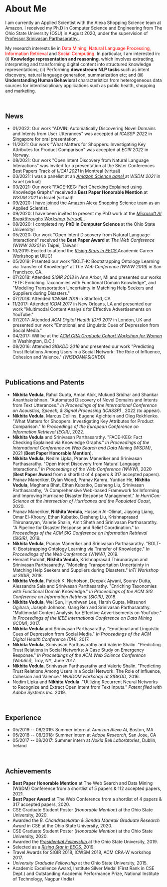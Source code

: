 # About Me

I am currently an Applied Scientist with the Alexa Shopping Science team at Amazon. I received my Ph.D in Computer Science and Engineering from The Ohio State University (OSU) in August 2020, under the supervision of <a href = "http://web.cse.ohio-state.edu/~parthasarathy.2/" > Professor Srinivasan Parthasarathy </a>. 

My research interests lie in <font color="red"> Data Mining, Natural Language Processing, Information Retrieval</font> and <font color="red"> Social Computing</font>. In particular, I am interested in: <br> (i) <b> Knowledge representation and reasoning</b>, which involves extracting, interpreting and transforming digital content into structured knowledge representations; (ii) Performing <b>downstream NLP tasks </b> such as intent discovery, natural language generation, summarization etc; and (iii) <b>Understanding Human Behavioral</b> characteristics from heterogeneous data sources for interdisciplinary applications such as public health, shopping and marketing.

<br>

## News

<ul>
              <li>01/2022: Our work "ADVIN: Automatically Discovering Novel Domains and Intents from User Utterances" was accepted at <i> ICASSP 2022 </i> in Singapore for oral presentation. </li>
              <li>11/2021: Our work "What Matters for Shoppers: Investigating Key Attributes for Product Comparison" was accepted at <i> ECIR 2022 </i> in Norway. </li>
             <li>08/2021: Our work "Open Intent Discovery from Natural Language Interactions" was invited for a presentation at the Sister Conferences Best Papers Track of <i> IJCAI 2021 </i> in Montreal (virtual) </li> 
             <li>03/2021: I was a panelist at an <a href = https://amazonwsdm2021.splashthat.com/> <i> Amazon Science panel </i> </a> at <i> WSDM 2021 </i> in Israel (virtual)</li>
             <li>03/2021: Our work "FACE-KEG: Fact Checking Explained using Knowledge Graphs" received a <b>Best Paper Honorable Mention</b> at <i> WSDM 2021 </i> in Israel (virtual)! </li>
             <li>09/2020: I have joined the Amazon Alexa Shopping Science team as an Applied Scientist. </li>
             <li>09/2020: I have been invited to present my PhD work at the <a href = https://www.microsoft.com/en-us/research/event/ai-breakthroughs-2020//> <i> Microsoft AI Breakthroughs Workshop (virtual) </i> </a>. </li>
        <li>08/2020: I completed my <b> PhD in Computer Science </b> at the Ohio State University! </li>
             <li>05/2020: Our work "Open Intent Discovery from Natural Language Interactions" received the <b>Best Paper Award</b> at <i> The Web Conference (WWW 2020) </i> in Taipei, Taiwan! </li>
             <li>10/2019: Excited to attend the <a href = https://publish.illinois.edu/rising-stars/participants/> <i> Rising Stars in EECS </i> </a> Academic Career Workshop at UIUC! </li>
             <li>05/2019: Prsented our work "BOLT-K: Bootstrapping Ontology Learning via Transfer of Knowledge" at <i> The Web Conference (WWW 2019) </i> in San Francisco, CA. </li>
             <li>07/2018: Attended <i> SIGIR 2018 </i> in Ann Arbor, MI and presented our works "ETF: Enriching Taxonomies with Functional Domain Knowledge", and "Modeling Transportation Uncertainty in Matching Help Seekers and Suppliers during Disasters."</li>
             <li>07/2018: Attended <i> ICWSM 2018 </i> in Stanford, CA</li>
             <li>11/2017: Attended <i>ICDM 2017 </i> in New Orleans, LA and presented our work "Multimodal Content Analysis for Effective Advertisements on YouTube."
             <li>07/2017: Attended <i> ACM Digital Health (DH) 2017 </i> in London, UK and presented our work "Emotional and Linguistic Cues of Depression from Social Media."
             <li>04/2017: Will be at the <a href = https://cra.org/cra-wp/events/grad-cohort-workshop-2017/> <i> ACM CRA Graduate Cohort Workshop for Women </i> </a> in Washington, D.C.!</li>
             <li> 08/2016: Attended <i>SIGKDD 2016</i> and presented our work "Predicting Trust Relations Among Users in a Social Network: The Role of Influence, Cohesion and Valence." <i>(WISDOM@SIGKDD)</i>
         </ul> 

<br>

## Publications and Patents


<ul>
                <li><b>Nikhita Vedula</b>, Rahul Gupta, Aman Alok, Mukund Sridhar and Shankar Ananthakrishnan. "Automated Discovery of Novel Domains and Intents from Text Utterances." <i>In Proceedings of the International Conference on Acoustics, Speech, & Signal Processing (ICASSP) </i>, 2022 (to appear). </li>
              <li><b>Nikhita Vedula</b>, Marcus Collins, Eugene Agichtein and Oleg Rokhlenko. "What Matters for Shoppers: Investigating Key Attributes for Product Comparison." <i>In Proceedings of the European Conference on Information Retrieval (ECIR)</i>, 2022. </li>
              <li><b>Nikhita Vedula</b> and Srinivasan Parthasarathy. "FACE-KEG: Fact Checking Explained via Knowledge Graphs." <i>In Proceedings of the International Conference on Web Search and Data Mining (WSDM)</i>, 2021 (<b>Best Paper Honorable Mention</b>). </li>
             <li><b>Nikhita Vedula</b>, Nedim Lipka, Pranav Maneriker and Srinivasan Parthasarathy. "Open Intent Discovery from Natural Language Interactions." <i>In Proceedings of the Web Conference (WWW)</i>, 2020 (<b>Best Paper Award</b> from a shortlist of 4 papers & 317 accepted papers). </li>
                <li>Pranav Maneriker, Dylan Wood, Pranav Kamra, Yuntian He, <b>Nikhita Vedula</b>, Meghana Bhat, Ethan Kubatko, Desheng Liu, Srinivasan Parthasarathy, "A Comprehensive Web-based Framework for Informing and Improving Hurricane Disaster Response Management." <i>In HurriCon: Science at the Intersection of Hurricanes and the Populated Coast</i>, 2020. </li>
             <li>Pranav Maneriker, <b>Nikhita Vedula</b>, Hussein Al-Olimat, Jiayong Liang, Omar El-Khoury, Ethan Kubatko, Desheng Liu, Krishnaprasad Thirunarayan, Valerie Shalin, Amit Sheth and Srinivasan Parthasarathy. "A Pipeline for Disaster Response and Relief Coordination."  <i>In Proceedings of the ACM SIG Conference on Information Retrieval (SIGIR)</i>, 2019. </li> 
             <li><b>Nikhita Vedula</b>, Pranav Maneriker and Srinivasan Parthasarathy. "BOLT-K: Bootstrapping Ontology Learning via Transfer of Knowledge." <i>In Proceedings of the Web Conference (WWW)</i>, 2019. </li> 
             <li>Hemant Purohit, <b>Nikhita Vedula</b>, Krishnaprasad Thirunarayan and Srinivasan Parthasarathy. "Modeling Transportation Uncertainty in Matching Help Seekers and Suppliers during Disasters." <i>InTI Workshop at SIGIR</i>, 2018. </li> 
  <li><b>Nikhita Vedula</b>, Patrick K. Nicholson, Deepak Ajwani, Sourav Dutta, Alessandra Sala and Srinivasan Parthasarathy. "Enriching Taxonomies with Functional Domain Knowledge." <i>In Proceedings of the ACM SIG Conference on Information Retrieval (SIGIR)</i>, 2018. </li> 
  <li><b>Nikhita Vedula</b>, Wei Sun, Hyunhwan Lee, Harsh Gupta, Mitsunori Ogihara, Joseph Johnson, Gang Ren and Srinivasan Parthasarathy. "Multimodal Content Analysis for Effective Advertisements on YouTube." <i>In Proceedings of the IEEE International Conference on Data Mining (ICDM)</i>, 2017. </li>
  <li><b>Nikhita Vedula</b> and Srinivasan Parthasarathy. "Emotional and Linguistic Cues of Depression from Social Media." <i> In Proceedings of the ACM Digital Health Conference (DH)</i>, 2017. </li>  
  <li><b>Nikhita Vedula</b>, Srinivasan Parthasarathy and Valerie Shalin. "Predicting Trust Relations in Social Networks: A Case Study on Emergency Response." <i>In Proceedings of the ACM Web Science Conference (WebSci)</i>, Troy, NY, June 2017.</li>
  <li><b>Nikhita Vedula</b>, Srinivasan Parthasarathy and Valerie Shalin. "Predicting Trust Relations Among Users in a Social Network: The Role of Influence, Cohesion and Valence." <i>WISDOM workshop at SIGKDD</i>, 2016.</li>
  <li>Nedim Lipka and <b>Nikhita Vedula</b>. "Utilizing  Recurrent Neural Networks to Recognize and Extract Open Intent from Text Inputs." <i>Patent filed with Adobe Systems Inc. </i> 2019.   </li>
 </ul> 
         
         
 <br>
 
 ## Experience
 
 <ul>
             <li>05/2019 -- 08/2019: Summer intern at <i>Amazon Alexa AI</i>, Boston, MA</li>
             <li>05/2018 -- 08/2018: Summer intern at <i>Adobe Research</i>, San Jose, CA</li>
             <li>05/2017 -- 08/2017: Summer intern at <i>Nokia Bell Laboratories</i>, Dublin, Ireland</li>
         </ul> 

<br> 

## Achievements

<ul>
<li> <b>Best Paper Honorable Mention</b> at The Web Search and Data Mining (WSDM) Conference from a shortlist of 5 papers & 112 accepted papers, 2021. </li>
            <li> <b>Best Paper Award</b> at The Web Conference from a shortlist of 4 papers & 317 accepted papers, 2020. </li>
            <li> CSE Graduate Student Poster (<i>Honorable Mention</i>) at the Ohio State University, 2020.
            <li> Awarded the <i> B. Chandrasekaran & Sandra Mamrak Graduate Research Award </i> </a> in CSE at the Ohio State University, 2020.
            <li> CSE Graduate Student Poster (<i>Honorable Mention</i>) at the Ohio State University, 2020.
            <li> Awarded the <a href = https://gradsch.osu.edu/pursuing-your-degree/graduate-fellows/presidential-fellowship/> <i> Presidential Fellowship </i> </a> at the Ohio State University, 2019.
            <li> Selected as a <a href = https://publish.illinois.edu/rising-stars/participants/> <i> Rising Star in EECS, </i> </a>2019. </li>
            <li> Travel Awards for SIGIR 2018, ICWSM 2018, ACM CRA-W workshop 2017. </li>
            <li> <i>University Graduate Fellowship</i> at the Ohio State University, 2015. </li>
            <li> Academic Excellence Award, Institute Silver Medal (First Rank in CSE Dept.) and Outstanding Academic Performance Prize, National Institute of Technology, Nagpur (India)
            </ul>
